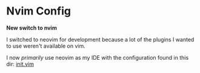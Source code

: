# Nvim Config

**New switch to nvim**

I switched to neovim for development because a lot of the plugins I wanted to use weren't available on vim.

I now *primarily* use neovim as my IDE with the configuration found in this dir: [init.vim](https://gitlab.com/Jasioski/dev-config-files/-/blob/master/config_files/not_in_setup_file/nvim/init.vim)
